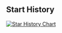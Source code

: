 ## Start History

[![Star History Chart](https://api.star-history.com/svg?repos=iam-sahil/odyssey&type=Date)](https://star-history.com/#bytebase/star-history&Date)

